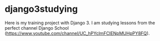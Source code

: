 # django3studying

Here is my training project with Django 3.
I am studying lessons from the perfect channel Django School (https://www.youtube.com/channel/UC_hPYclmFCIENpMUHpPY8FQ).
